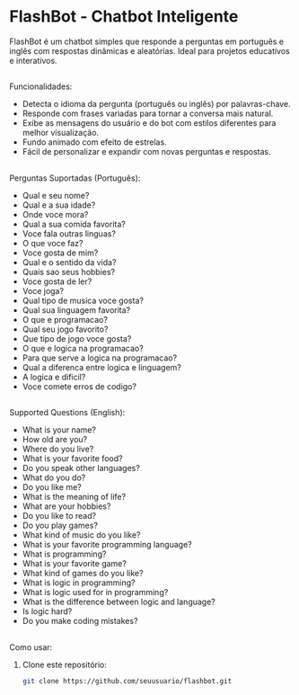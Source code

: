 # FlashBot - Chatbot Inteligente

FlashBot é um chatbot simples que responde a perguntas em português e inglês com respostas dinâmicas e aleatórias. Ideal para projetos educativos e interativos.

##
Funcionalidades:

- Detecta o idioma da pergunta (português ou inglês) por palavras-chave.
- Responde com frases variadas para tornar a conversa mais natural.
- Exibe as mensagens do usuário e do bot com estilos diferentes para melhor visualização.
- Fundo animado com efeito de estrelas.
- Fácil de personalizar e expandir com novas perguntas e respostas.

##
Perguntas Suportadas (Português):

- Qual e seu nome?  
- Qual e a sua idade?  
- Onde voce mora?  
- Qual a sua comida favorita?  
- Voce fala outras linguas?  
- O que voce faz?  
- Voce gosta de mim?  
- Qual e o sentido da vida?  
- Quais sao seus hobbies?  
- Voce gosta de ler?  
- Voce joga?  
- Qual tipo de musica voce gosta?  
- Qual sua linguagem favorita?  
- O que e programacao?  
- Qual seu jogo favorito?  
- Que tipo de jogo voce gosta?  
- O que e logica na programacao?  
- Para que serve a logica na programacao?  
- Qual a diferenca entre logica e linguagem?  
- A logica e dificil?  
- Voce comete erros de codigo?  

##
Supported Questions (English):

- What is your name?  
- How old are you?  
- Where do you live?  
- What is your favorite food?  
- Do you speak other languages?  
- What do you do?  
- Do you like me?  
- What is the meaning of life?  
- What are your hobbies?  
- Do you like to read?  
- Do you play games?  
- What kind of music do you like?  
- What is your favorite programming language?  
- What is programming?  
- What is your favorite game?  
- What kind of games do you like?  
- What is logic in programming?  
- What is logic used for in programming?  
- What is the difference between logic and language?  
- Is logic hard?  
- Do you make coding mistakes?  
  
##
Como usar:

1. Clone este repositório:
   
   ```bash
   git clone https://github.com/seuusuario/flashbot.git
